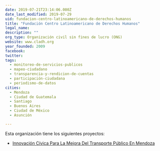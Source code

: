```yaml
---
date: 2019-07-21T23:14:06.000Z
date_last_modified: 2019-07-29
uid: fundacion-centro-latinoamericano-de-derechos-humanos
title: "Fundación Centro Latinoamericano de Derechos Humanos"
legal_name: 
description: ""
org_type: Organización civil sin fines de lucro (ONG)
website: www.cladh.org
year_founded: 2009
facebook: 
twitter: 
tags:
  - monitoreo-de-servicios-publicos
  - mapeo-ciudadano
  - transparencia-y-rendicion-de-cuentas
  - participación-ciudadana
  - periodismo-de-datos
cities: 
  - Mendoza
  - Ciudad de Guatemala
  - Santiago
  - Buenos Aires
  - Ciudad de México
  - Asunción

---
```


Esta organización tiene los siguientes proyectos:

- [Innovación Cívica Para La Mejora Del Transporte Público En Mendoza](/proyectos/innovacion-civica-para-la-mejora-del-transporte-publico-en-mendoza)
